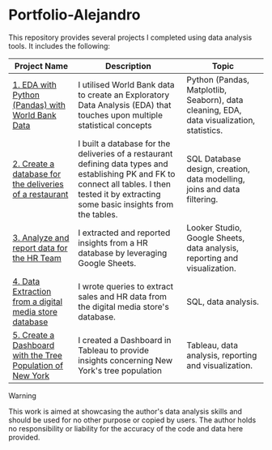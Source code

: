 # Portfolio-Alejandro

This repository provides several projects I completed using data analysis tools. It includes the following:

 Project Name  | Description   |  Topic
------------- | ------------- | ------------------
[1. EDA with Python (Pandas) with World Bank Data ](https://github.com/alexalra/Portfolio-Alejandro/blob/main/1_EDA_with_Python_(Pandas).ipynb) | I utilised World Bank data to create an Exploratory Data Analysis (EDA) that touches upon multiple statistical concepts | Python (Pandas, Matplotlib, Seaborn), data cleaning, EDA, data visualization, statistics. 
[2. Create a database for the deliveries of a restaurant](https://github.com/alexalra/Portfolio-Alejandro/blob/main/2.%20Create%20a%20database%20for%20the%20deliveries%20of%20a%20restaurant.md) | I built a database for the deliveries of a restaurant defining data types and establishing PK and FK to connect all tables. I then tested it by extracting some basic insights from the tables. | SQL Database design, creation, data modelling, joins and data filtering. 
[3. Analyze and report data for the HR Team](https://github.com/alexalra/Portfolio-Alejandro/blob/main/3.%20Analyze%20and%20report%20data%20for%20the%20HR%20Team.md)| I extracted and reported insights from a HR database by leveraging Google Sheets. | Looker Studio, Google Sheets, data analysis, reporting and visualization.
[4. Data Extraction from a digital media store database](https://github.com/alexalra/Portfolio-Alejandro/blob/main/4.%20Data%20Extraction%20from%20a%20digital%20media%20store%20database)| I wrote queries to extract sales and HR data from the digital media store's database.| SQL, data analysis.
[5. Create a Dashboard with the Tree Population of New York](https://public.tableau.com/app/profile/alejandro.alvarez.ramirez/viz/TreesofNewYorkDashboard/Dashboard1)| I created a Dashboard in Tableau to provide insights concerning New York's tree population | Tableau, data analysis, reporting and visualization.





> [!WARNING]
> This work is aimed at showcasing the author's data analysis skills and should be used for no other purpose or copied by users. The author holds no responsibility or liability for the accuracy of the code and data here provided. 
